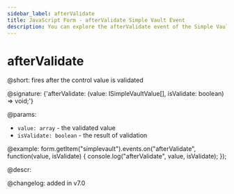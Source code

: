 ```yaml
---
sidebar_label: afterValidate
title: JavaScript Form - afterValidate Simple Vault Event 
description: You can explore the afterValidate event of the Simple Vault control of Form in the documentation of the DHTMLX JavaScript UI library. Browse developer guides and API reference, try out code examples and live demos, and download a free 30-day evaluation version of DHTMLX Suite.
---
```


# afterValidate

@short: fires after the control value is validated

@signature: {'afterValidate: (value: ISimpleVaultValue[], isValidate: boolean) => void;'}

@params:
- `value: array` - the validated value
- `isValidate: boolean` - the result of validation

@example:
form.getItem("simplevault").events.on("afterValidate", function(value, isValidate) {
    console.log("afterValidate", value, isValidate);
});

@descr:

@changelog: added in v7.0
